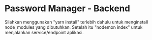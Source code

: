 # Password Manager - Backend

Silahkan menggunakan "yarn install" terlebih dahulu untuk menginstall node_modules yang dibutuhkan.
Setelah itu "nodemon index" untuk menjalankan service/endpoint aplikasi. 
